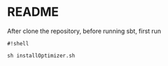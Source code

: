 # README

After clone the repository, before running sbt, first run 

```
#!shell

sh installOptimizer.sh 
```